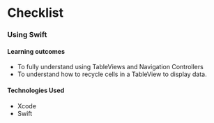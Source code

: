# Checklist
### Using Swift

#### Learning outcomes

- To fully understand using TableViews and Navigation Controllers
- To understand how to recycle cells in a TableView to display data.

#### Technologies Used

- Xcode
- Swift

